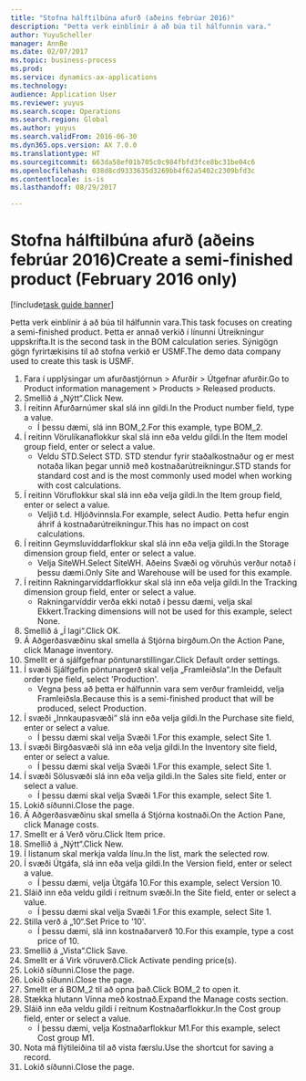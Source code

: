 ```yaml
--- 
title: "Stofna hálftilbúna afurð (aðeins febrúar 2016)"
description: "Þetta verk einblínir á að búa til hálfunnin vara."
author: YuyuScheller
manager: AnnBe
ms.date: 02/07/2017
ms.topic: business-process
ms.prod: 
ms.service: dynamics-ax-applications
ms.technology: 
audience: Application User
ms.reviewer: yuyus
ms.search.scope: Operations
ms.search.region: Global
ms.author: yuyus
ms.search.validFrom: 2016-06-30
ms.dyn365.ops.version: AX 7.0.0
ms.translationtype: HT
ms.sourcegitcommit: 663da58ef01b705c0c984fbfd3fce8bc31be04c6
ms.openlocfilehash: 038d8cd9333635d3269bb4f62a5402c2309bfd3c
ms.contentlocale: is-is
ms.lasthandoff: 08/29/2017

---
```

# <a name="create-a-semi-finished-product-february-2016-only"></a><span data-ttu-id="15fb1-103">Stofna hálftilbúna afurð (aðeins febrúar 2016)</span><span class="sxs-lookup"><span data-stu-id="15fb1-103">Create a semi-finished product (February 2016 only)</span></span>

[!include[task guide banner](../../includes/task-guide-banner.md)]

<span data-ttu-id="15fb1-104">Þetta verk einblínir á að búa til hálfunnin vara.</span><span class="sxs-lookup"><span data-stu-id="15fb1-104">This task focuses on creating a semi-finished product.</span></span> <span data-ttu-id="15fb1-105">Þetta er annað verkið í línunni Útreikningur uppskrifta.</span><span class="sxs-lookup"><span data-stu-id="15fb1-105">It is the second task in the BOM calculation series.</span></span> <span data-ttu-id="15fb1-106">Sýnigögn gögn fyrirtækisins til að stofna verkið er USMF.</span><span class="sxs-lookup"><span data-stu-id="15fb1-106">The demo data company used to create this task is USMF.</span></span>

1. <span data-ttu-id="15fb1-107">Fara í upplýsingar um afurðastjórnun > Afurðir > Útgefnar afurðir.</span><span class="sxs-lookup"><span data-stu-id="15fb1-107">Go to Product information management > Products > Released products.</span></span>
2. <span data-ttu-id="15fb1-108">Smellið á „Nýtt“.</span><span class="sxs-lookup"><span data-stu-id="15fb1-108">Click New.</span></span>
3. <span data-ttu-id="15fb1-109">Í reitinn Afurðarnúmer skal slá inn gildi.</span><span class="sxs-lookup"><span data-stu-id="15fb1-109">In the Product number field, type a value.</span></span>
    * <span data-ttu-id="15fb1-110">Í þessu dæmi, slá inn BOM_2.</span><span class="sxs-lookup"><span data-stu-id="15fb1-110">For this example, type BOM_2.</span></span>  
4. <span data-ttu-id="15fb1-111">Í reitinn Vörulíkanaflokkur skal slá inn eða veldu gildi.</span><span class="sxs-lookup"><span data-stu-id="15fb1-111">In the Item model group field, enter or select a value.</span></span>
    * <span data-ttu-id="15fb1-112">Veldu STD.</span><span class="sxs-lookup"><span data-stu-id="15fb1-112">Select STD.</span></span> <span data-ttu-id="15fb1-113">STD stendur fyrir staðalkostnaður og er mest notaða líkan þegar unnið með kostnaðarútreikningur.</span><span class="sxs-lookup"><span data-stu-id="15fb1-113">STD stands for standard cost and is the most commonly used model when working with cost calculations.</span></span>  
5. <span data-ttu-id="15fb1-114">Í reitinn Vöruflokkur skal slá inn eða velja gildi.</span><span class="sxs-lookup"><span data-stu-id="15fb1-114">In the Item group field, enter or select a value.</span></span>
    * <span data-ttu-id="15fb1-115">Veljið t.d. Hljóðvinnsla.</span><span class="sxs-lookup"><span data-stu-id="15fb1-115">For example, select Audio.</span></span> <span data-ttu-id="15fb1-116">Þetta hefur engin áhrif á kostnaðarútreikningur.</span><span class="sxs-lookup"><span data-stu-id="15fb1-116">This has no impact on cost calculations.</span></span>  
6. <span data-ttu-id="15fb1-117">Í reitinn Geymsluvíddarflokkur skal slá inn eða velja gildi.</span><span class="sxs-lookup"><span data-stu-id="15fb1-117">In the Storage dimension group field, enter or select a value.</span></span>
    * <span data-ttu-id="15fb1-118">Velja SiteWH.</span><span class="sxs-lookup"><span data-stu-id="15fb1-118">Select SiteWH.</span></span> <span data-ttu-id="15fb1-119">Aðeins Svæði og vöruhús verður notað í þessu dæmi.</span><span class="sxs-lookup"><span data-stu-id="15fb1-119">Only Site and Warehouse will be used for this example.</span></span>  
7. <span data-ttu-id="15fb1-120">Í reitinn Rakningarvíddarflokkur skal slá inn eða velja gildi.</span><span class="sxs-lookup"><span data-stu-id="15fb1-120">In the Tracking dimension group field, enter or select a value.</span></span>
    * <span data-ttu-id="15fb1-121">Rakningarvíddir verða ekki notað í þessu dæmi, velja skal Ekkert.</span><span class="sxs-lookup"><span data-stu-id="15fb1-121">Tracking dimensions will not be used for this example, select None.</span></span>  
8. <span data-ttu-id="15fb1-122">Smellið á „Í lagi“.</span><span class="sxs-lookup"><span data-stu-id="15fb1-122">Click OK.</span></span>
9. <span data-ttu-id="15fb1-123">Á Aðgerðasvæðinu skal smella á Stjórna birgðum.</span><span class="sxs-lookup"><span data-stu-id="15fb1-123">On the Action Pane, click Manage inventory.</span></span>
10. <span data-ttu-id="15fb1-124">Smellt er á sjálfgefnar pöntunarstillingar.</span><span class="sxs-lookup"><span data-stu-id="15fb1-124">Click Default order settings.</span></span>
11. <span data-ttu-id="15fb1-125">Í svæði Sjálfgefin pöntunargerð skal velja „Framleiðsla“.</span><span class="sxs-lookup"><span data-stu-id="15fb1-125">In the Default order type field, select 'Production'.</span></span>
    * <span data-ttu-id="15fb1-126">Vegna þess að þetta er hálfunnin vara sem verður framleidd, velja Framleiðsla.</span><span class="sxs-lookup"><span data-stu-id="15fb1-126">Because this is a semi-finished product that will be produced, select Production.</span></span>  
12. <span data-ttu-id="15fb1-127">Í svæði „Innkaupasvæði“ slá inn eða velja gildi.</span><span class="sxs-lookup"><span data-stu-id="15fb1-127">In the Purchase site field, enter or select a value.</span></span>
    * <span data-ttu-id="15fb1-128">Í þessu dæmi skal velja Svæði 1.</span><span class="sxs-lookup"><span data-stu-id="15fb1-128">For this example, select Site 1.</span></span>  
13. <span data-ttu-id="15fb1-129">Í svæði Birgðasvæði slá inn eða velja gildi.</span><span class="sxs-lookup"><span data-stu-id="15fb1-129">In the Inventory site field, enter or select a value.</span></span>
    * <span data-ttu-id="15fb1-130">Í þessu dæmi skal velja Svæði 1.</span><span class="sxs-lookup"><span data-stu-id="15fb1-130">For this example, select Site 1.</span></span>  
14. <span data-ttu-id="15fb1-131">Í svæði Sölusvæði slá inn eða velja gildi.</span><span class="sxs-lookup"><span data-stu-id="15fb1-131">In the Sales site field, enter or select a value.</span></span>
    * <span data-ttu-id="15fb1-132">Í þessu dæmi skal velja Svæði 1.</span><span class="sxs-lookup"><span data-stu-id="15fb1-132">For this example, select Site 1.</span></span>  
15. <span data-ttu-id="15fb1-133">Lokið síðunni.</span><span class="sxs-lookup"><span data-stu-id="15fb1-133">Close the page.</span></span>
16. <span data-ttu-id="15fb1-134">Á Aðgerðasvæðinu skal smella á Stjórna kostnaði.</span><span class="sxs-lookup"><span data-stu-id="15fb1-134">On the Action Pane, click Manage costs.</span></span>
17. <span data-ttu-id="15fb1-135">Smellt er á Verð vöru.</span><span class="sxs-lookup"><span data-stu-id="15fb1-135">Click Item price.</span></span>
18. <span data-ttu-id="15fb1-136">Smellið á „Nýtt“.</span><span class="sxs-lookup"><span data-stu-id="15fb1-136">Click New.</span></span>
19. <span data-ttu-id="15fb1-137">Í listanum skal merkja valda línu.</span><span class="sxs-lookup"><span data-stu-id="15fb1-137">In the list, mark the selected row.</span></span>
20. <span data-ttu-id="15fb1-138">Í svæði Útgáfa, slá inn eða velja gildi.</span><span class="sxs-lookup"><span data-stu-id="15fb1-138">In the Version field, enter or select a value.</span></span>
    * <span data-ttu-id="15fb1-139">Í þessu dæmi, velja Útgáfa 10.</span><span class="sxs-lookup"><span data-stu-id="15fb1-139">For this example, select Version 10.</span></span>  
21. <span data-ttu-id="15fb1-140">Sláið inn eða veldu gildi í reitnum svæði.</span><span class="sxs-lookup"><span data-stu-id="15fb1-140">In the Site field, enter or select a value.</span></span>
    * <span data-ttu-id="15fb1-141">Í þessu dæmi skal velja Svæði 1.</span><span class="sxs-lookup"><span data-stu-id="15fb1-141">For this example, select Site 1.</span></span>  
22. <span data-ttu-id="15fb1-142">Stilla verð á „10“.</span><span class="sxs-lookup"><span data-stu-id="15fb1-142">Set Price to '10'.</span></span>
    * <span data-ttu-id="15fb1-143">Í þessu dæmi, slá inn kostnaðarverð 10.</span><span class="sxs-lookup"><span data-stu-id="15fb1-143">For this example, type a cost price of 10.</span></span>  
23. <span data-ttu-id="15fb1-144">Smellið á „Vista“.</span><span class="sxs-lookup"><span data-stu-id="15fb1-144">Click Save.</span></span>
24. <span data-ttu-id="15fb1-145">Smellt er á Virk vöruverð.</span><span class="sxs-lookup"><span data-stu-id="15fb1-145">Click Activate pending price(s).</span></span>
25. <span data-ttu-id="15fb1-146">Lokið síðunni.</span><span class="sxs-lookup"><span data-stu-id="15fb1-146">Close the page.</span></span>
26. <span data-ttu-id="15fb1-147">Lokið síðunni.</span><span class="sxs-lookup"><span data-stu-id="15fb1-147">Close the page.</span></span>
27. <span data-ttu-id="15fb1-148">Smellt er á BOM_2 til að opna það.</span><span class="sxs-lookup"><span data-stu-id="15fb1-148">Click BOM_2 to open it.</span></span>
28. <span data-ttu-id="15fb1-149">Stækka hlutann Vinna með kostnað.</span><span class="sxs-lookup"><span data-stu-id="15fb1-149">Expand the Manage costs section.</span></span>
29. <span data-ttu-id="15fb1-150">Sláið inn eða veldu gildi í reitnum Kostnaðarflokkur.</span><span class="sxs-lookup"><span data-stu-id="15fb1-150">In the Cost group field, enter or select a value.</span></span>
    * <span data-ttu-id="15fb1-151">Í þessu dæmi, velja Kostnaðarflokkur M1.</span><span class="sxs-lookup"><span data-stu-id="15fb1-151">For this example, select Cost group M1.</span></span>  
30. <span data-ttu-id="15fb1-152">Nota má flýtileiðina til að vista færslu.</span><span class="sxs-lookup"><span data-stu-id="15fb1-152">Use the shortcut for saving a record.</span></span>
31. <span data-ttu-id="15fb1-153">Lokið síðunni.</span><span class="sxs-lookup"><span data-stu-id="15fb1-153">Close the page.</span></span>


